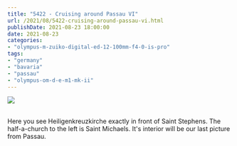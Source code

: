 ```yaml
---
title: "5422 - Cruising around Passau VI"
url: /2021/08/5422-cruising-around-passau-vi.html
publishDate: 2021-08-23 18:00:00
date: 2021-08-23
categories:
- "olympus-m-zuiko-digital-ed-12-100mm-f4-0-is-pro"
tags:
- "germany"
- "bavaria"
- "passau"
- "olympus-om-d-e-m1-mk-ii"
---
```

<div class="container">
<div class="center"><a target="_blank" href="https://d25zfm9zpd7gm5.cloudfront.net/1200x1200/2019/20190621_110646_lr.jpg"><img class="webfeedsFeaturedVisual" src="https://d25zfm9zpd7gm5.cloudfront.net/0600x0600/2019/20190621_110646_lr.jpg" /></a></div>
</div>
<br />

Here you see Heiligenkreuzkirche exactly in front of 
Saint Stephens. The half-a-church to the left is Saint
Michaels. It's interior will be our last picture from 
Passau.

